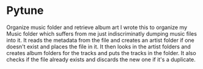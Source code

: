 # Pytune
Organize music folder and retrieve album art
I wrote this to organize my Music folder which suffers from me just indiscriminatly dumping music files into it.
It reads the metadata from the file and creates an artist folder if one doesn't exist and places the file in it.
It then looks in the artist folders and creates album folders for the tracks and puts the tracks in the folder.
It also checks if the file already exists and discards the new one if it's a duplicate.
